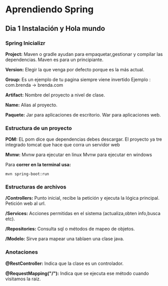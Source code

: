 # Aprendiendo Spring 

## Dia 1 Instalación y Hola mundo

### Spring Inicializr

**Project:** 
Maven o gradle ayudan para empaquetar,gestionar y compilar las dependencias.
Maven es para un principiante.

**Version:** 
Elegir la que venga por defecto porque es la más actual.

**Group:** 
Es un ejemplo de tu pagina siempre viene invertido
Ejemplo : com.brenda -> brenda.com

**Artifact:** 
Nombre del proyecto a nivel de clase.

**Name:**
Alias al proyecto.

**Paquete:**
Jar para aplicaciones de escritorio.
War para aplicaciones web.


### Estructura de un proyecto
**POM:**
EL pom dice que dependencias debes descargar.
El proyecto ya tre integrado tomcat que hace que corra un servidor web 

**Mvnw:**
Mvnw para ejecutar en linux
Mvnw para ejecutar en windows

Para __correr en la terminal usa:__
```
mvn spring-boot:run
```

### Estructuras de archivos
__/Controllers:__ Punto inicial, recibe la petición y ejecuta la lógica principal. 
Petición web al url.

__/Services:__ Acciones permitidas en el sistema (actualiza,obten info,busca etc).

__/Repositories:__   Consulta sql o métodos de mapeo de objetos.

__/Modelo:__  Sirve para mapear una tablaen una clase java.

### Anotaciones

__@RestController:__ Indica que la clase es un controlador.

__@RequestMapping("/"):__ Indica que se ejecuta ese método cuando visitamos la raiz.
